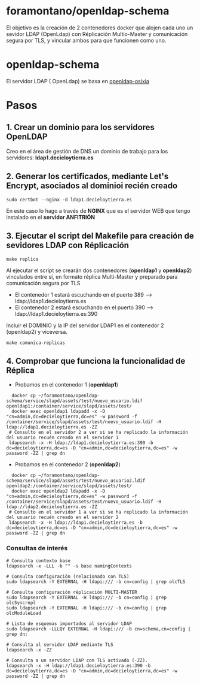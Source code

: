 # foramontano/openldap-schema
El objetivo es la creación de 2 contenedores docker que alojen cada uno un sevidor LDAP (OpenLdap) con Réplicación Multio-Master y comunicación segura por TLS, y vincular ambos para que funcionen como uno.

# openldap-schema
El servidor LDAP ( OpenLdap) se basa en [openldap-osixia](https://github.com/osixia/docker-openldap)

# Pasos
## 1. Crear un dominio para los servidores OpenLDAP 
Creo en el área de gestión de DNS un dominio de trabajo para los servidores: **ldap1.decieloytierra.es**
## 2. Generar los certificados, mediante Let's Encrypt, asociados al dominioi recién creado
```
sudo certbot --nginx -d ldap1.decieloytierra.es
```
En este caso lo hago a través de **NGINX** que es el servidor WEB que tengo instalado en el **servidor ANFITRIÓN**

## 3. Ejecutar el script del Makefile para creación de sevidores LDAP con Réplicación 
```
make replica
```
Al ejecutar el script se crearán dos contenedores (**openldap1** y **openldap2**) vinculados entre sí, en formato réplica Multi-Master y preparado para comunicación segura por TLS
- El contenedor 1 estará escuchando en el puerto 389 --> ldap://ldap1.decieloytierra.es
- El contenedor 2 estará escuchando en el puerto 390 --> ldap://ldap1.decieloytierra.es:390

Incluir el DOMINIO y la IP del servidor LDAP1 en el contenedor 2 (openldap2) y viceversa.
```
make comunica-replicas
```
## 4. Comprobar que funciona la funcionalidad de Réplica
  - Probamos en el contenedor 1 (**openldap1**)
```
  docker cp ~/foramontano/openldap-schema/service/slapd/assets/test/nuevo_usuario.ldif openldap1:/container/service/slapd/assets/test/
  docker exec openldap1 ldapadd -x -D "cn=admin,dc=decieloytierra,dc=es" -w password -f /container/service/slapd/assets/test/nuevo_usuario.ldif -H ldap://ldap1.decieloytierra.es -ZZ
 # Consulto en el servidor 2 a ver si se ha replicado la información del usuario recuén creado en el servidor 1
 ldapsearch -x -H ldap://ldap1.decieloytierra.es:390 -b dc=decieloytierra,dc=es -D "cn=admin,dc=decieloytierra,dc=es" -w password -ZZ | grep dn
 ```
  - Probamos en el contenedor 2 (**openldap2**)
```
  docker cp ~/foramontano/openldap-schema/service/slapd/assets/test/nuevo_usuario2.ldif openldap2:/container/service/slapd/assets/test/
  docker exec openldap2 ldapadd -x -D "cn=admin,dc=decieloytierra,dc=es" -w password -f /container/service/slapd/assets/test/nuevo_usuario.ldif -H ldap://ldap2.decieloytierra.es -ZZ
 # Consulto en el servidor 1 a ver si se ha replicado la información del usuario recuén creado en el servidor 2
 ldapsearch -x -H ldap://ldap1.decieloytierra.es -b dc=decieloytierra,dc=es -D "cn=admin,dc=decieloytierra,dc=es" -w password -ZZ | grep dn
 ```
### Consultas de interés
```
# Consulta contexto base
ldapsearch -x -LLL -b "" -s base namingContexts

# Consulta configuración (relacionado con TLS)
sudo ldapsearch -Y EXTERNAL -H ldapi:/// -b cn=config | grep olcTLS

# Consulta configuración réplicación MULTI-MASTER
sudo ldapsearch -Y EXTERNAL -H ldapi:/// -b cn=config | grep olcSyncrepl
sudo ldapsearch -Y EXTERNAL -H ldapi:/// -b cn=config | grep olcModuleLoad

# Lista de esquemas importados al servidor LDAP
sudo ldapsearch -LLLQY EXTERNAL -H ldapi:/// -b cn=schema,cn=config | grep dn:

# Consulta al servidor LDAP mediante TLS
ldapsearch -x -ZZ

# Consulta a un servidor LDAP con TLS activado (-ZZ).
ldapsearch -x -H ldap://ldap1.decieloytierra.es:390 -b dc=decieloytierra,dc=es -D "cn=admin,dc=decieloytierra,dc=es" -w password -ZZ | grep dn

```
 




